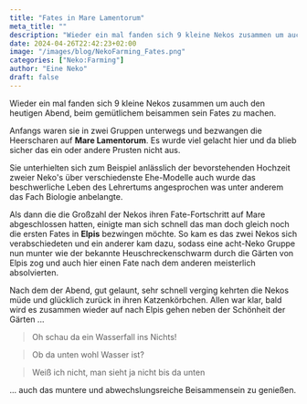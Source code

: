 ```yaml
---
title: "Fates in Mare Lamentorum"
meta_title: ""
description: "Wieder ein mal fanden sich 9 kleine Nekos zusammen um auch den heutigen Abend, beim gemütlichem beisammen sein Fates zu machen."
date: 2024-04-26T22:42:23+02:00
image: "/images/blog/NekoFarming_Fates.png"
categories: ["Neko:Farming"]
author: "Eine Neko"
draft: false
---
```


Wieder ein mal fanden sich 9 kleine Nekos zusammen um auch den heutigen Abend, beim gemütlichem beisammen sein Fates zu machen.

Anfangs waren sie in zwei Gruppen unterwegs und bezwangen die Heerscharen auf **Mare Lamentorum**. Es wurde viel gelacht hier und da blieb sicher das ein oder andere Prusten nicht aus. 

Sie unterhielten sich zum Beispiel anlässlich der bevorstehenden Hochzeit zweier Neko's über verschiedenste Ehe-Modelle auch wurde das beschwerliche Leben des Lehrertums angesprochen was unter anderem das Fach Biologie anbelangte.

Als dann die die Großzahl der Nekos ihren Fate-Fortschritt auf Mare abgeschlossen hatten, einigte man sich schnell das man doch gleich noch die ersten Fates in **Elpis** bezwingen möchte. So kam es das zwei Nekos sich verabschiedeten und ein anderer kam dazu, sodass eine acht-Neko Gruppe nun munter wie der bekannte Heuschreckenschwarm durch die Gärten von Elpis zog und auch hier einen Fate nach dem anderen meisterlich absolvierten.

Nach dem der Abend, gut gelaunt, sehr schnell verging kehrten die Nekos müde und glücklich zurück in ihren Katzenkörbchen. Allen war klar, bald wird es zusammen wieder auf nach Elpis gehen neben der Schönheit der Gärten ...

> Oh schau da ein Wasserfall ins Nichts!

> Ob da unten wohl Wasser ist? 

> Weiß ich nicht, man sieht ja nicht bis da unten

... auch das muntere und abwechslungsreiche Beisammensein zu genießen.